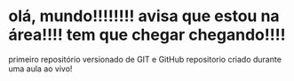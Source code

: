 # olá, mundo!!!!!!!! avisa que estou na área!!!! tem que chegar chegando!!!!
 primeiro repositório versionado de GIT e GitHub
repositorio criado durante uma aula ao vivo!

